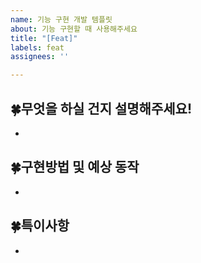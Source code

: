 ```yaml
---
name: 기능 구현 개발 템플릿
about: 기능 구현할 때 사용해주세요
title: "[Feat]"
labels: feat
assignees: ''

---
```


## 🍀무엇을 하실 건지 설명해주세요!
- 



## 🍀구현방법 및 예상 동작
-


## 🍀특이사항
-
